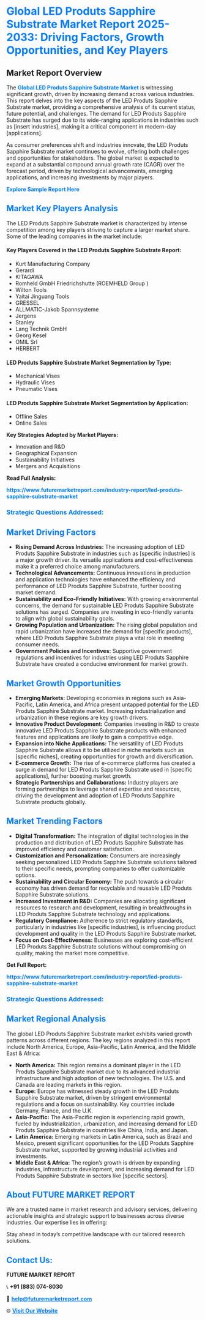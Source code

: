 <h1 style="color: #007BFF;">Global LED Produts Sapphire Substrate Market Report 2025-2033: Driving Factors, Growth Opportunities, and Key Players</h1>

<section id="overview">
<h2>Market Report Overview</h2>
<p>The <a href="https://www.futuremarketreport.com/industry-report/led-produts-sapphire-substrate-market" style="color: #007BFF; text-decoration: none;"><strong>Global LED Produts Sapphire Substrate Market</strong></a> is witnessing significant growth, driven by increasing demand across various industries. This report delves into the key aspects of the LED Produts Sapphire Substrate market, providing a comprehensive analysis of its current status, future potential, and challenges. The demand for LED Produts Sapphire Substrate has surged due to its wide-ranging applications in industries such as [insert industries], making it a critical component in modern-day [applications].</p>
<p>As consumer preferences shift and industries innovate, the LED Produts Sapphire Substrate market continues to evolve, offering both challenges and opportunities for stakeholders. The global market is expected to expand at a substantial compound annual growth rate (CAGR) over the forecast period, driven by technological advancements, emerging applications, and increasing investments by major players.</p>
</section>

<section id="overview">
<p><a href="https://www.futuremarketreport.com/request-sample/reportId=35757" style="color: #007BFF; text-decoration: none;"><strong>Explore Sample Report Here</strong></a></p>
</section>

<section id="key-players">
<h2 style="color: #007BFF;">Market Key Players Analysis</h2>
<p>The LED Produts Sapphire Substrate market is characterized by intense competition among key players striving to capture a larger market share. Some of the leading companies in the market include:</p>
<h4>Key Players Covered in the LED Produts Sapphire Substrate Report:</h4>
<ul><li>Kurt Manufacturing Company</li><li>Gerardi</li><li>KITAGAWA</li><li>Romheld GmbH Friedrichshutte (ROEMHELD Group )</li><li>Wilton Tools</li><li>Yaitai Jinguang Tools</li><li>GRESSEL</li><li>ALLMATIC-Jakob Spannsysteme</li><li>Jergens</li><li>Stanley</li><li>Lang Technik GmbH</li><li>Georg Kesel</li><li>OMIL Srl</li><li>HERBERT</li></ul>
<h4>LED Produts Sapphire Substrate Market Segmentation by Type:</h4>
<ul><li>Mechanical Vises</li><li>Hydraulic Vises</li><li>Pneumatic Vises</li></ul>

<h4>LED Produts Sapphire Substrate Market Segmentation by Application:</h4>
<ul><li>Offline Sales</li><li>Online Sales</li></ul>
<p><strong>Key Strategies Adopted by Market Players:</strong></p>
<ul>
<li>Innovation and R&D</li>
<li>Geographical Expansion</li>
<li>Sustainability Initiatives</li>
<li>Mergers and Acquisitions</li>
</ul>
</section>

<section>
<p><strong>Read Full Analysis: </strong></p><a href="https://www.futuremarketreport.com/industry-report/led-produts-sapphire-substrate-market" style="color: #007BFF; text-decoration: none;"><strong>https://www.futuremarketreport.com/industry-report/led-produts-sapphire-substrate-market</strong></a>
<h3 style="color: #007BFF;">Strategic Questions Addressed:</h3>
</section>

<section id="driving-factors">
<h2 style="color: #007BFF;">Market Driving Factors</h2>
<ul>
<li><strong>Rising Demand Across Industries:</strong> The increasing adoption of LED Produts Sapphire Substrate in industries such as [specific industries] is a major growth driver. Its versatile applications and cost-effectiveness make it a preferred choice among manufacturers.</li>
<li><strong>Technological Advancements:</strong> Continuous innovations in production and application technologies have enhanced the efficiency and performance of LED Produts Sapphire Substrate, further boosting market demand.</li>
<li><strong>Sustainability and Eco-Friendly Initiatives:</strong> With growing environmental concerns, the demand for sustainable LED Produts Sapphire Substrate solutions has surged. Companies are investing in eco-friendly variants to align with global sustainability goals.</li>
<li><strong>Growing Population and Urbanization:</strong> The rising global population and rapid urbanization have increased the demand for [specific products], where LED Produts Sapphire Substrate plays a vital role in meeting consumer needs.</li>
<li><strong>Government Policies and Incentives:</strong> Supportive government regulations and incentives for industries using LED Produts Sapphire Substrate have created a conducive environment for market growth.</li>
</ul>
</section>

<section id="growth-opportunities">
<h2 style="color: #007BFF;">Market Growth Opportunities</h2>
<ul>
<li><strong>Emerging Markets:</strong> Developing economies in regions such as Asia-Pacific, Latin America, and Africa present untapped potential for the LED Produts Sapphire Substrate market. Increasing industrialization and urbanization in these regions are key growth drivers.</li>
<li><strong>Innovative Product Development:</strong> Companies investing in R&D to create innovative LED Produts Sapphire Substrate products with enhanced features and applications are likely to gain a competitive edge.</li>
<li><strong>Expansion into Niche Applications:</strong> The versatility of LED Produts Sapphire Substrate allows it to be utilized in niche markets such as [specific niches], creating opportunities for growth and diversification.</li>
<li><strong>E-commerce Growth:</strong> The rise of e-commerce platforms has created a surge in demand for LED Produts Sapphire Substrate used in [specific applications], further boosting market growth.</li>
<li><strong>Strategic Partnerships and Collaborations:</strong> Industry players are forming partnerships to leverage shared expertise and resources, driving the development and adoption of LED Produts Sapphire Substrate products globally.</li>
</ul>
</section>

<section id="trending-factors">
<h2 style="color: #007BFF;">Market Trending Factors</h2>
<ul>
<li><strong>Digital Transformation:</strong> The integration of digital technologies in the production and distribution of LED Produts Sapphire Substrate has improved efficiency and customer satisfaction.</li>
<li><strong>Customization and Personalization:</strong> Consumers are increasingly seeking personalized LED Produts Sapphire Substrate solutions tailored to their specific needs, prompting companies to offer customizable options.</li>
<li><strong>Sustainability and Circular Economy:</strong> The push towards a circular economy has driven demand for recyclable and reusable LED Produts Sapphire Substrate solutions.</li>
<li><strong>Increased Investment in R&D:</strong> Companies are allocating significant resources to research and development, resulting in breakthroughs in LED Produts Sapphire Substrate technology and applications.</li>
<li><strong>Regulatory Compliance:</strong> Adherence to strict regulatory standards, particularly in industries like [specific industries], is influencing product development and quality in the LED Produts Sapphire Substrate market.</li>
<li><strong>Focus on Cost-Effectiveness:</strong> Businesses are exploring cost-efficient LED Produts Sapphire Substrate solutions without compromising on quality, making the market more competitive.</li>
</ul>
</section>

<section>
<p><strong>Get Full Report: </strong></p><a href="https://www.futuremarketreport.com/industry-report/led-produts-sapphire-substrate-market" style="color: #007BFF; text-decoration: none;"><strong>https://www.futuremarketreport.com/industry-report/led-produts-sapphire-substrate-market</strong></a>
<h3 style="color: #007BFF;">Strategic Questions Addressed:</h3>
</section>


<section id="regional-analysis">
<h2 style="color: #007BFF;">Market Regional Analysis</h2>
<p>The global LED Produts Sapphire Substrate market exhibits varied growth patterns across different regions. The key regions analyzed in this report include North America, Europe, Asia-Pacific, Latin America, and the Middle East & Africa:</p>
<ul>
<li><strong>North America:</strong> This region remains a dominant player in the LED Produts Sapphire Substrate market due to its advanced industrial infrastructure and high adoption of new technologies. The U.S. and Canada are leading markets in this region.</li>
<li><strong>Europe:</strong> Europe has witnessed steady growth in the LED Produts Sapphire Substrate market, driven by stringent environmental regulations and a focus on sustainability. Key countries include Germany, France, and the U.K.</li>
<li><strong>Asia-Pacific:</strong> The Asia-Pacific region is experiencing rapid growth, fueled by industrialization, urbanization, and increasing demand for LED Produts Sapphire Substrate in countries like China, India, and Japan.</li>
<li><strong>Latin America:</strong> Emerging markets in Latin America, such as Brazil and Mexico, present significant opportunities for the LED Produts Sapphire Substrate market, supported by growing industrial activities and investments.</li>
<li><strong>Middle East & Africa:</strong> The region’s growth is driven by expanding industries, infrastructure development, and increasing demand for LED Produts Sapphire Substrate in sectors like [specific sectors].</li>
</ul>
</section>

<footer>
<h2 style="color: #007BFF;">About FUTURE MARKET REPORT</h2>
<p>We are a trusted name in market research and advisory services, delivering actionable insights and strategic support to businesses across diverse industries. Our expertise lies in offering:</p>

<p>Stay ahead in today’s competitive landscape with our tailored research solutions.</p>

<h2 style="color: #007BFF;">Contact Us:</h2>
<p><strong>FUTURE MARKET REPORT</strong></p>
<p>📞 <strong>+91 (883) 074-8030</strong></p>
<p>📧 <strong><a href="mailto:help@futuremarketreport.com" style="color: #007BFF;">help@futuremarketreport.com</a></strong></p>
<p>🌐 <strong><a href="https://www.futuremarketreport.com/" style="color: #007BFF;">Visit Our Website</a></strong></p>
</footer>